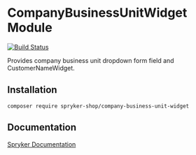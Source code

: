 # CompanyBusinessUnitWidget Module
[![Build Status](https://travis-ci.org/spryker-shop/company-business-unit-widget.svg)](https://travis-ci.org/spryker-shop/company-business-unit-widget)

Provides company business unit dropdown form field and CustomerNameWidget.

## Installation

```
composer require spryker-shop/company-business-unit-widget
```

## Documentation

[Spryker Documentation](https://documentation.spryker.com/module_guide/overview.htm)
